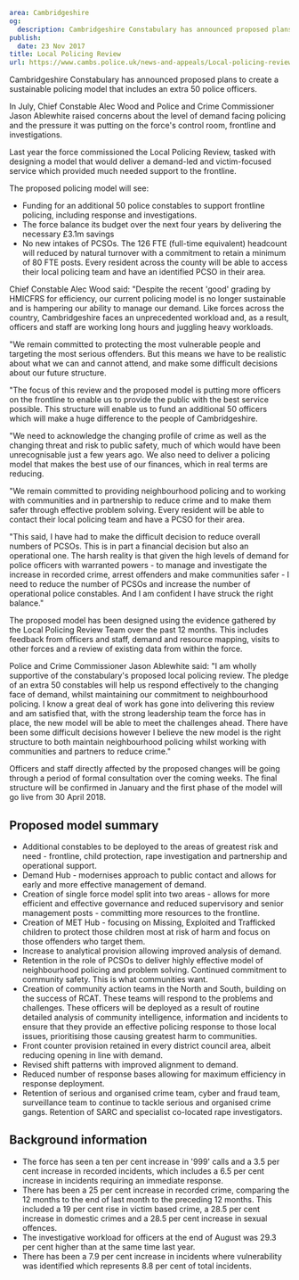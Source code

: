 ```yaml
area: Cambridgeshire
og:
  description: Cambridgeshire Constabulary has announced proposed plans to create a sustainable policing model that include an extra 50 police officers.
publish:
  date: 23 Nov 2017
title: Local Policing Review
url: https://www.cambs.police.uk/news-and-appeals/Local-policing-review
```

Cambridgeshire Constabulary has announced proposed plans to create a sustainable policing model that includes an extra 50 police officers.

In July, Chief Constable Alec Wood and Police and Crime Commissioner Jason Ablewhite raised concerns about the level of demand facing policing and the pressure it was putting on the force's control room, frontline and investigations.

Last year the force commissioned the Local Policing Review, tasked with designing a model that would deliver a demand-led and victim-focused service which provided much needed support to the frontline.

The proposed policing model will see:

 * Funding for an additional 50 police constables to support frontline policing, including response and investigations.
 * The force balance its budget over the next four years by delivering the necessary £3.1m savings
 * No new intakes of PCSOs. The 126 FTE (full-time equivalent) headcount will reduced by natural turnover with a commitment to retain a minimum of 80 FTE posts. Every resident across the county will be able to access their local policing team and have an identified PCSO in their area.

Chief Constable Alec Wood said: "Despite the recent 'good' grading by HMICFRS for efficiency, our current policing model is no longer sustainable and is hampering our ability to manage our demand. Like forces across the country, Cambridgeshire faces an unprecedented workload and, as a result, officers and staff are working long hours and juggling heavy workloads.

"We remain committed to protecting the most vulnerable people and targeting the most serious offenders. But this means we have to be realistic about what we can and cannot attend, and make some difficult decisions about our future structure.

"The focus of this review and the proposed model is putting more officers on the frontline to enable us to provide the public with the best service possible. This structure will enable us to fund an additional 50 officers which will make a huge difference to the people of Cambridgeshire.

"We need to acknowledge the changing profile of crime as well as the changing threat and risk to public safety, much of which would have been unrecognisable just a few years ago. We also need to deliver a policing model that makes the best use of our finances, which in real terms are reducing.

"We remain committed to providing neighbourhood policing and to working with communities and in partnership to reduce crime and to make them safer through effective problem solving. Every resident will be able to contact their local policing team and have a PCSO for their area.

"This said, I have had to make the difficult decision to reduce overall numbers of PCSOs. This is in part a financial decision but also an operational one. The harsh reality is that given the high levels of demand for police officers with warranted powers - to manage and investigate the increase in recorded crime, arrest offenders and make communities safer - I need to reduce the number of PCSOs and increase the number of operational police constables. And I am confident I have struck the right balance."

The proposed model has been designed using the evidence gathered by the Local Policing Review Team over the past 12 months. This includes feedback from officers and staff, demand and resource mapping, visits to other forces and a review of existing data from within the force.

Police and Crime Commissioner Jason Ablewhite said: "I am wholly supportive of the constabulary's proposed local policing review. The pledge of an extra 50 constables will help us respond effectively to the changing face of demand, whilst maintaining our commitment to neighbourhood policing. I know a great deal of work has gone into delivering this review and am satisfied that, with the strong leadership team the force has in place, the new model will be able to meet the challenges ahead. There have been some difficult decisions however I believe the new model is the right structure to both maintain neighbourhood policing whilst working with communities and partners to reduce crime."

Officers and staff directly affected by the proposed changes will be going through a period of formal consultation over the coming weeks. The final structure will be confirmed in January and the first phase of the model will go live from 30 April 2018.

## Proposed model summary

 * Additional constables to be deployed to the areas of greatest risk and need - frontline, child protection, rape investigation and partnership and operational support.
 * Demand Hub - modernises approach to public contact and allows for early and more effective management of demand.
 * Creation of single force model split into two areas - allows for more efficient and effective governance and reduced supervisory and senior management posts - committing more resources to the frontline.
 * Creation of MET Hub - focusing on Missing, Exploited and Trafficked children to protect those children most at risk of harm and focus on those offenders who target them.
 * Increase to analytical provision allowing improved analysis of demand.
 * Retention in the role of PCSOs to deliver highly effective model of neighbourhood policing and problem solving. Continued commitment to community safety. This is what communities want.
 * Creation of community action teams in the North and South, building on the success of RCAT. These teams will respond to the problems and challenges. These officers will be deployed as a result of routine detailed analysis of community intelligence, information and incidents to ensure that they provide an effective policing response to those local issues, prioritising those causing greatest harm to communities.
 * Front counter provision retained in every district council area, albeit reducing opening in line with demand.
 * Revised shift patterns with improved alignment to demand.
 * Reduced number of response bases allowing for maximum efficiency in response deployment.
 * Retention of serious and organised crime team, cyber and fraud team, surveillance team to continue to tackle serious and organised crime gangs. Retention of SARC and specialist co-located rape investigators.

## Background information

 * The force has seen a ten per cent increase in '999' calls and a 3.5 per cent increase in recorded incidents, which includes a 6.5 per cent increase in incidents requiring an immediate response.
 * There has been a 25 per cent increase in recorded crime, comparing the 12 months to the end of last month to the preceding 12 months. This included a 19 per cent rise in victim based crime, a 28.5 per cent increase in domestic crimes and a 28.5 per cent increase in sexual offences.
 * The investigative workload for officers at the end of August was 29.3 per cent higher than at the same time last year.
 * There has been a 7.9 per cent increase in incidents where vulnerability was identified which represents 8.8 per cent of total incidents.
